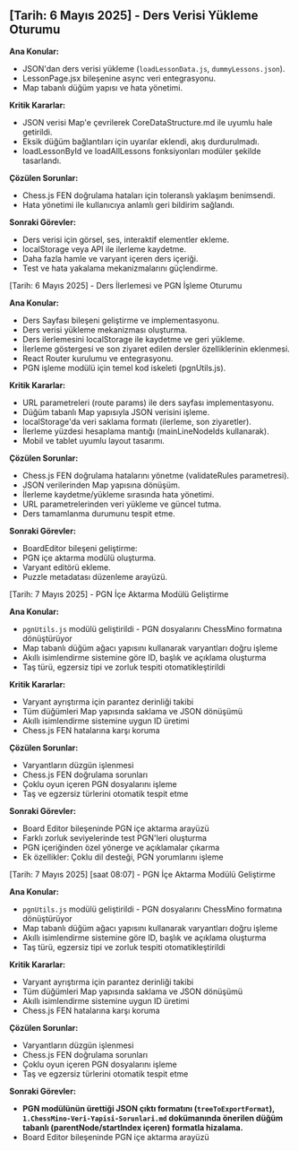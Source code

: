 ## [Tarih: 6 Mayıs 2025] - Ders Verisi Yükleme Oturumu

**Ana Konular:**
- JSON'dan ders verisi yükleme (`loadLessonData.js`, `dummyLessons.json`).
- LessonPage.jsx bileşenine async veri entegrasyonu.
- Map tabanlı düğüm yapısı ve hata yönetimi.

**Kritik Kararlar:**
- JSON verisi Map'e çevrilerek CoreDataStructure.md ile uyumlu hale getirildi.
- Eksik düğüm bağlantıları için uyarılar eklendi, akış durdurulmadı.
- loadLessonById ve loadAllLessons fonksiyonları modüler şekilde tasarlandı.

**Çözülen Sorunlar:**
- Chess.js FEN doğrulama hataları için toleranslı yaklaşım benimsendi.
- Hata yönetimi ile kullanıcıya anlamlı geri bildirim sağlandı.

**Sonraki Görevler:**
- Ders verisi için görsel, ses, interaktif elementler ekleme.
- localStorage veya API ile ilerleme kaydetme.
- Daha fazla hamle ve varyant içeren ders içeriği.
- Test ve hata yakalama mekanizmalarını güçlendirme.

[Tarih: 6 Mayıs 2025] - Ders İlerlemesi ve PGN İşleme Oturumu

**Ana Konular:**
- Ders Sayfası bileşeni geliştirme ve implementasyonu.
- Ders verisi yükleme mekanizması oluşturma.
- Ders ilerlemesini localStorage ile kaydetme ve geri yükleme.
- İlerleme göstergesi ve son ziyaret edilen dersler özelliklerinin eklenmesi.
- React Router kurulumu ve entegrasyonu.
- PGN işleme modülü için temel kod iskeleti (pgnUtils.js).

**Kritik Kararlar:**
- URL parametreleri (route params) ile ders sayfası implementasyonu.
- Düğüm tabanlı Map yapısıyla JSON verisini işleme.
- localStorage'da veri saklama formatı (ilerleme, son ziyaretler).
- İlerleme yüzdesi hesaplama mantığı (mainLineNodeIds kullanarak).
- Mobil ve tablet uyumlu layout tasarımı.

**Çözülen Sorunlar:**
- Chess.js FEN doğrulama hatalarını yönetme (validateRules parametresi).
- JSON verilerinden Map yapısına dönüşüm.
- İlerleme kaydetme/yükleme sırasında hata yönetimi.
- URL parametrelerinden veri yükleme ve güncel tutma.
- Ders tamamlanma durumunu tespit etme.

**Sonraki Görevler:**
- BoardEditor bileşeni geliştirme:
- PGN içe aktarma modülü oluşturma.
- Varyant editörü ekleme.
- Puzzle metadatası düzenleme arayüzü.

[Tarih: 7 Mayıs 2025] - PGN İçe Aktarma Modülü Geliştirme

**Ana Konular:**
- `pgnUtils.js` modülü geliştirildi - PGN dosyalarını ChessMino formatına dönüştürüyor
- Map tabanlı düğüm ağacı yapısını kullanarak varyantları doğru işleme
- Akıllı isimlendirme sistemine göre ID, başlık ve açıklama oluşturma
- Taş türü, egzersiz tipi ve zorluk tespiti otomatikleştirildi

**Kritik Kararlar:**
- Varyant ayrıştırma için parantez derinliği takibi
- Tüm düğümleri Map yapısında saklama ve JSON dönüşümü
- Akıllı isimlendirme sistemine uygun ID üretimi
- Chess.js FEN hatalarına karşı koruma

**Çözülen Sorunlar:**
- Varyantların düzgün işlenmesi
- Chess.js FEN doğrulama sorunları
- Çoklu oyun içeren PGN dosyalarını işleme
- Taş ve egzersiz türlerini otomatik tespit etme

**Sonraki Görevler:**
- Board Editor bileşeninde PGN içe aktarma arayüzü
- Farklı zorluk seviyelerinde test PGN'leri oluşturma
- PGN içeriğinden özel yönerge ve açıklamalar çıkarma
- Ek özellikler: Çoklu dil desteği, PGN yorumlarını işleme



[Tarih: 7 Mayıs 2025] [saat 08:07] - PGN İçe Aktarma Modülü Geliştirme

**Ana Konular:**
- `pgnUtils.js` modülü geliştirildi - PGN dosyalarını ChessMino formatına dönüştürüyor
- Map tabanlı düğüm ağacı yapısını kullanarak varyantları doğru işleme
- Akıllı isimlendirme sistemine göre ID, başlık ve açıklama oluşturma
- Taş türü, egzersiz tipi ve zorluk tespiti otomatikleştirildi

**Kritik Kararlar:**
- Varyant ayrıştırma için parantez derinliği takibi
- Tüm düğümleri Map yapısında saklama ve JSON dönüşümü
- Akıllı isimlendirme sistemine uygun ID üretimi
- Chess.js FEN hatalarına karşı koruma

**Çözülen Sorunlar:**
- Varyantların düzgün işlenmesi
- Chess.js FEN doğrulama sorunları
- Çoklu oyun içeren PGN dosyalarını işleme
- Taş ve egzersiz türlerini otomatik tespit etme

**Sonraki Görevler:**
- **PGN modülünün ürettiği JSON çıktı formatını (`treeToExportFormat`), `1.ChessMino-Veri-Yapisi-Sorunlari.md` dokümanında önerilen düğüm tabanlı (parentNode/startIndex içeren) formatla hizalama.**
- Board Editor bileşeninde PGN içe aktarma arayüzü
